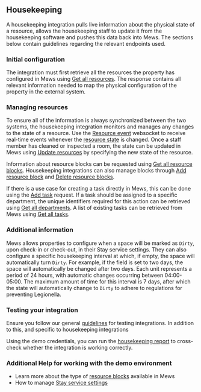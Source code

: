 ## Housekeeping

A housekeeping integration pulls live information about the physical state of a resource, allows the housekeeping staff to update it from the housekeeping software and pushes this data back into Mews. The sections below contain guidelines regarding the relevant endpoints used.

### Initial configuration

The integration must first retrieve all the resources the property has configured in Mews using [Get all resources](../operations/enterprises.md#get-all-resources). The response contains all relevant information needed to map the physical configuration of the property in the external system. 

### Managing resources 

To ensure all of the information is always synchronized between the two systems, the housekeeping integration monitors and manages any changes to the state of a resource. Use the [Resource event](../websockets.md#resource-event) websocket to receive real-time events whenever the [resource state](../operations/enterprises.md#resource-state) is changed. Once a staff member has cleaned or inspected a room, the state can be updated in Mews using [Update resources](../operations/enterprises.md#update-resources) by specifying the new state of the resource. 

Information about resource blocks can be requested using [Get all resource blocks](../operations/enterprises.md#get-all-resource-blocks). Housekeeping integrations can also manage blocks through [Add resource block](../operations/enterprises.md#add-resource-block) and [Delete resource blocks](../operations/enterprises.md#delete-resource-blocks).

If there is a use case for creating a task directly in Mews, this can be done using the [Add task](../operations/enterprises.md#add-task) request. If a task should be assigned to a specific department, the unique identifiers required for this action can be retrieved using [Get all departments](../operations/enterprises.md#get-all-departments). A list of existing tasks can be retrieved from Mews using [Get all tasks](../operations/enterprises.md#get-all-tasks).

### Additional information

Mews allows properties to configure when a space will be marked as `Dirty`, upon check-in or check-out, in their Stay service settings. They can also configure a specific housekeeping interval at which, if empty, the space will automatically turn `Dirty`. For example, if the field is set to two days, the space will automatically be changed after two days. Each unit represents a period of 24 hours, with automatic changes occurring between 04:00-05:00. The maximum amount of time for this interval is 7 days, after which the state will automatically change to `Dirty` to adhere to regulations for preventing Legionella.

### Testing your integration

Ensure you follow our general [guidelines](../guidelines.md) for testing integrations. In addition to this, and specific to housekeeping integrations

Using the demo credentials, you can run the [housekeeping report](https://help.mews.com/en/articles/4245937-space-status-report) to cross-check whether the integration is working correctly.

### Additional Help for working with the demo environment

- Learn more about the type of [resource blocks](https://intercom.help/mews-systems/en/articles/4374262-house-use-out-of-service-and-out-of-order) available in Mews
- How to manage [Stay service settings](https://intercom.help/mews-systems/en/articles/4244328-set-up-your-stay-service)